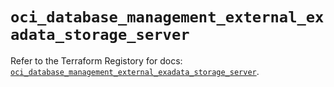 # `oci_database_management_external_exadata_storage_server`

Refer to the Terraform Registory for docs: [`oci_database_management_external_exadata_storage_server`](https://registry.terraform.io/providers/oracle/oci/6.18.0/docs/resources/database_management_external_exadata_storage_server).
